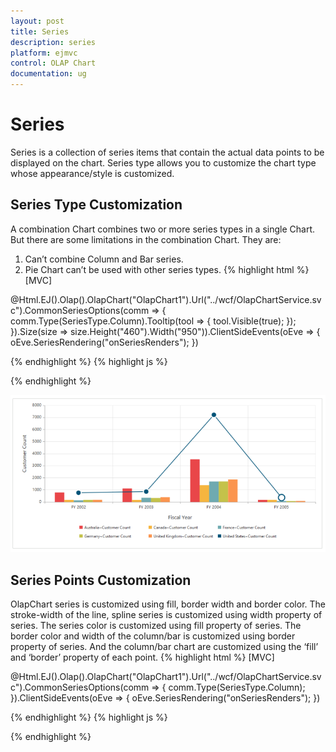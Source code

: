 ```yaml
---
layout: post
title: Series
description: series
platform: ejmvc
control: OLAP Chart
documentation: ug
---
```


# Series

Series is a collection of series items that contain the actual data points to be displayed on the chart. Series type allows you to customize the chart type whose appearance/style is customized.

## Series Type Customization

A combination Chart combines two or more series types in a single Chart. But there are some limitations in the combination Chart. They are:

1. Can’t combine Column and Bar series.
2. Pie Chart can’t be used with other series types.
{% highlight html %}
[MVC]

@Html.EJ().Olap().OlapChart("OlapChart1").Url("../wcf/OlapChartService.svc").CommonSeriesOptions(comm => { comm.Type(SeriesType.Column).Tooltip(tool => { tool.Visible(true); }); }).Size(size => size.Height("460").Width("950")).ClientSideEvents(oEve => { oEve.SeriesRendering("onSeriesRenders"); })

{% endhighlight  %}
{% highlight js %}
<script type="text/javascript">

function onSeriesRenders(args) {

this.model.series[5].type = ej.olap.OlapChart.ChartTypes.Line;

this.model.series[5].marker.visible = true;

}

</script>

{% endhighlight  %}



![C:/Users/Tamilarasu .M/Pictures/document/Chart/Customizingchartseries.png](Series_images/Series_img1.png)



## Series Points Customization

OlapChart series is customized using fill, border width and border color. The stroke-width of the line, spline series is customized using width property of series.  The series color is customized using fill property of series. The border color and width of the column/bar is customized using border property of series. And the column/bar chart are customized using the ‘fill’ and ‘border’ property of each point.
{% highlight html %}
[MVC]

@Html.EJ().Olap().OlapChart("OlapChart1").Url("../wcf/OlapChartService.svc").CommonSeriesOptions(comm => { comm.Type(SeriesType.Column); }).ClientSideEvents(oEve => { oEve.SeriesRendering("onSeriesRenders"); })

{% endhighlight %}
{% highlight js %}
<script type="text/javascript">

function onSeriesRenders(args) {

    this.model.series[0].points[0].fill = "aqua";

    this.model.series[0].points[0].border = { color: "black", width: 2 };

}

</script>

{% endhighlight  %}

